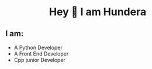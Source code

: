 <h1 ALIGN=center>Hey 👋 I am Hundera </h1>

## I am:


- A Python Developer
- A Front End Developer 
- Cpp junior Developer

<!---
HunderaAwoke/HunderaAwoke is a ✨ special ✨ repository because its `README.md` (this file) appears on your GitHub profile.
You can click the Preview link to take a look at your changes.
--->
